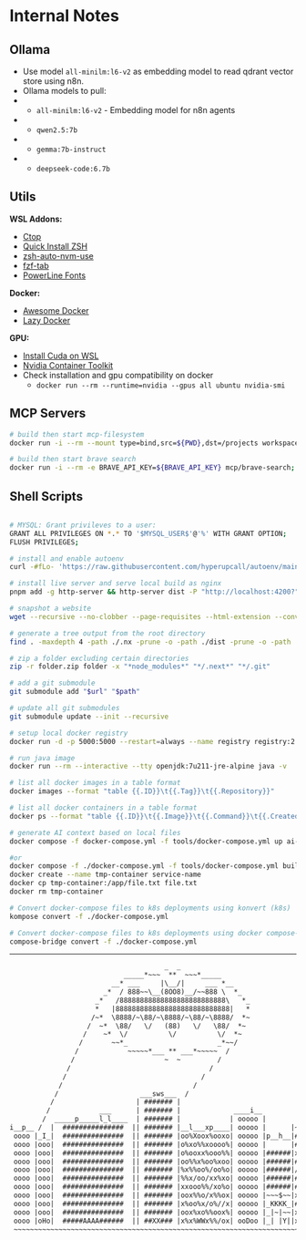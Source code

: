 # Internal Notes

## Ollama

- Use model `all-minilm:l6-v2` as embedding model to read qdrant vector store using n8n.
- Ollama models to pull:
- - `all-minilm:l6-v2` - Embedding model for n8n agents
- - `qwen2.5:7b`
- - `gemma:7b-instruct`
- - `deepseek-code:6.7b`

## Utils

**WSL Addons:**

- [Ctop](https://github.com/bcicen/ctop)
- [Quick Install ZSH](https://gist.github.com/n1snt/454b879b8f0b7995740ae04c5fb5b7df)
- [zsh-auto-nvm-use](https://github.com/Sparragus/zsh-auto-nvm-use)
- [fzf-tab](https://gist.github.com/seungjulee/d72883c193ac630aac77e0602cb18270)
- [PowerLine Fonts](https://github.com/powerline/fonts?tab=readme-ov-file)

**Docker:**

- [Awesome Docker](https://github.com/veggiemonk/awesome-docker/blob/master/README.md)
- [Lazy Docker](https://github.com/jesseduffield/lazydocker#installation)

**GPU:**

- [Install Cuda on WSL](https://docs.nvidia.com/cuda/wsl-user-guide/index.html#installing-docker)
- [Nvidia Container Toolkit](https://docs.nvidia.com/datacenter/cloud-native/container-toolkit/latest/install-guide.html#installing-the-nvidia-container-toolkit)
- Check installation and gpu compatibility on docker
  - `docker run --rm --runtime=nvidia --gpus all ubuntu nvidia-smi`

## MCP Servers

```bash
# build then start mcp-filesystem
docker run -i --rm --mount type=bind,src=${PWD},dst=/projects workspace-mcp-filesystem /projects;

# build then start brave search
docker run -i --rm -e BRAVE_API_KEY=${BRAVE_API_KEY} mcp/brave-search;
```

## Shell Scripts

```sh

# MYSQL: Grant privileves to a user:
GRANT ALL PRIVILEGES ON *.* TO '$MYSQL_USER$'@'%' WITH GRANT OPTION;
FLUSH PRIVILEGES;

# install and enable autoenv
curl -#fLo- 'https://raw.githubusercontent.com/hyperupcall/autoenv/main/scripts/install.sh' | sh

# install live server and serve local build as nginx
pnpm add -g http-server && http-server dist -P "http://localhost:4200?" -p 4200

# snapshot a website
wget --recursive --no-clobber --page-requisites --html-extension --convert-links --restrict-file-names=windows --domains domain.com --no-parent https://domain.com

# generate a tree output from the root directory
find . -maxdepth 4 -path ./.nx -prune -o -path ./dist -prune -o -path ./server -prune -o -path ./apps -prune -o -path ./node_modules -prune -o -path ./.git -prune -o -type d -print | sed -e "s/[^-][^\/]*\// |/g" -e "s/|\([^ ]\)/|-\1/" > tree.txt

# zip a folder excluding certain directories
zip -r folder.zip folder -x "*node_modules*" "*/.next*" "*/.git"

# add a git submodule
git submodule add "$url" "$path"

# update all git submodules
git submodule update --init --recursive

# setup local docker registry
docker run -d -p 5000:5000 --restart=always --name registry registry:2

# run java image
docker run --rm --interactive --tty openjdk:7u211-jre-alpine java -v

# list all docker images in a table format
docker images --format "table {{.ID}}\t{{.Tag}}\t{{.Repository}}"

# list all docker containers in a table format
docker ps --format "table {{.ID}}\t{{.Image}}\t{{.Command}}\t{{.CreatedAt}}\t{{.Status}}\t{{.Ports}}\t{{.Names}}"

# generate AI context based on local files
docker compose -f docker-compose.yml -f tools/docker-compose.yml up ai-context

#or
docker compose -f ./docker-compose.yml -f tools/docker-compose.yml build service-name
docker create --name tmp-container service-name
docker cp tmp-container:/app/file.txt file.txt
docker rm tmp-container

# Convert docker-compose files to k8s deployments using konvert (k8s)
kompose convert -f ./docker-compose.yml

# Convert docker-compose files to k8s deployments using docker compose-bridge plugin (k8s)
compose-bridge convert -f ./docker-compose.yml
```

---

```txt
                                      _  _
                            _____*~~~  **  ~~~*_____
                         __* ___     |\__/|     ___ *__
                       _*  / 888~~\__(8OO8)__/~~888 \  *_
                     _*   /88888888888888888888888888\   *_
                     *   |8888888888888888888888888888|   *
                    /~*  \8888/~\88/~\8888/~\88/~\8888/  *~
                   /  ~*  \88/   \/   (88)   \/   \88/  *~
                  /    ~*  \/          \/          \/  *~
                 /       ~~*_                      _*~~/
                /            ~~~~~*___ ** ___*~~~~~  /
               /                      ~  ~         /
              /                                  /
             /                                 /
            /                                /
           /                    ___sws___  /
          /                    | ####### |
         /            ___      | ####### |             ____i__
        /  _____p_____l_l____  | ####### |            | ooooo |         qp
i__p__ /  |  ###############  || ####### |__l___xp____| ooooo |      |~~~~|
 oooo |_I_|  ###############  || ####### |oo%Xoox%ooxo| ooooo |p__h__|##%#|
 oooo |ooo|  ###############  || ####### |o%xo%%xoooo%| ooooo |      |#xx%|
 oooo |ooo|  ###############  || ####### |o%ooxx%ooo%%| ooooo |######|x##%|
 oooo |ooo|  ###############  || ####### |oo%%x%oo%xoo| ooooo |######|##%x|
 oooo |ooo|  ###############  || ####### |%x%%oo%/oo%o| ooooo |######|/#%x|
 oooo |ooo|  ###############  || ####### |%%x/oo/xx%xo| ooooo |######|#%x/|
 oooo |ooo|  ###############  || ####### |xxooo%%/xo%o| ooooo |######|#^x#|
 oooo |ooo|  ###############  || ####### |oox%%o/x%%ox| ooooo |~~~$~~|x##/|
 oooo |ooo|  ###############  || ####### |x%oo%x/o%//x| ooooo |_KKKK_|#x/%|
 oooo |ooo|  ###############  || ####### |oox%xo%%oox%| ooooo |_|~|~~|xx%/|
 oooo |oHo|  #####AAAA######  || ##XX### |x%x%WWx%%/ox| ooDoo |_| |Y||xGGx|
 ~~~~~~~~~~~~~~~~~~~~~~~~~~~~~~~~~~~~~~~~~~~~~~~~~~~~~~~~~~~~~~~~~~~~~~~~~~
```
